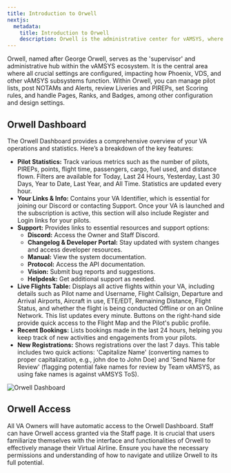 ```yaml
---
title: Introduction to Orwell  
nextjs:
  metadata:
    title: Introduction to Orwell
    description: Orwell is the administrative center for vAMSYS, where all settings and configurations are managed, affecting how Phoenix, VDS, and other subsystems operate.
---
```


Orwell, named after George Orwell, serves as the 'supervisor' and administrative hub within the vAMSYS ecosystem. It is the central area where all crucial settings are configured, impacting how Phoenix, VDS, and other vAMSYS subsystems function. Within Orwell, you can manage pilot lists, post NOTAMs and Alerts, review Liveries and PIREPs, set Scoring rules, and handle Pages, Ranks, and Badges, among other configuration and design settings.

## Orwell Dashboard
The Orwell Dashboard provides a comprehensive overview of your VA operations and statistics. Here’s a breakdown of the key features:

- **Pilot Statistics:** Track various metrics such as the number of pilots, PIREPs, points, flight time, passengers, cargo, fuel used, and distance flown. Filters are available for Today, Last 24 Hours, Yesterday, Last 30 Days, Year to Date, Last Year, and All Time. Statistics are updated every hour.
- **Your Links & Info:** Contains your VA Identifier, which is essential for joining our Discord or contacting Support. Once your VA is launched and the subscription is active, this section will also include Register and Login links for your pilots.
- **Support:** Provides links to essential resources and support options:
  - **Discord:** Access the Owner and Staff Discord.
  - **Changelog & Developer Portal:** Stay updated with system changes and access developer resources.
  - **Manual:** View the system documentation.
  - **Protocol:** Access the API documentation.
  - **Vision:** Submit bug reports and suggestions.
  - **Helpdesk:** Get additional support as needed.
- **Live Flights Table:** Displays all active flights within your VA, including details such as Pilot name and Username, Flight Callsign, Departure and Arrival Airports, Aircraft in use, ETE/EDT, Remaining Distance, Flight Status, and whether the flight is being conducted Offline or on an Online Network. This list updates every minute. Buttons on the right-hand side provide quick access to the Flight Map and the Pilot's public profile.
- **Recent Bookings:** Lists bookings made in the last 24 hours, helping you keep track of new activities and engagements from your pilots.
- **New Registrations:** Shows registrations over the last 7 days. This table includes two quick actions: 'Capitalize Name' (converting names to proper capitalization, e.g., john doe to John Doe) and 'Send Name for Review' (flagging potential fake names for review by Team vAMSYS, as using fake names is against vAMSYS ToS).

![Orwell Dashboard](/vamsys/va-identifier.png)

## Orwell Access

All VA Owners will have automatic access to the Orwell Dashboard. Staff can have Orwell access granted via the Staff page. It is crucial that users familiarize themselves with the interface and functionalities of Orwell to effectively manage their Virtual Airline. Ensure you have the necessary permissions and understanding of how to navigate and utilize Orwell to its full potential.

